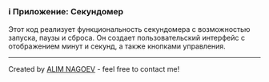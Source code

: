 ### ℹ️ Приложение: Секундомер
Этот код реализует функциональность секундомера с возможностью запуска, паузы и сброса.
Он создает пользовательский интерфейс с отображением минут и секунд, а также кнопками управления.

-----
Created by [ALIM NAGOEV](https://github.com/nagoev-id) - feel free to contact me!

